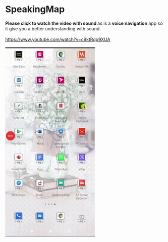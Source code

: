 # SpeakingMap
<b>Please click to watch the video with sound </b> as is a <b>voice navigation</b> app so it give you a better understanding with sound.
</br>
</br>
https://www.youtube.com/watch?v=c9ktRqp9XUA
</br>
</br>
[![SC2 Video](Media1.gif)](https://www.youtube.com/watch?v=c9ktRqp9XUA)
